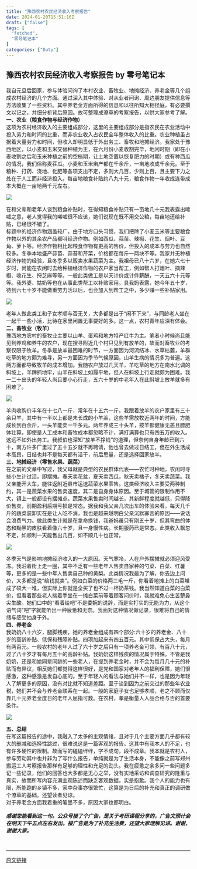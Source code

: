 ```yaml
---
title: "豫西农村农民经济收入考察报告"
date: 2024-01-20T15:51:16Z
draft: ["false"]
tags: [
  "fetched",
  "零号笔记本"
]
categories: ["Duty"]
---
```

豫西农村农民经济收入考察报告 by 零号笔记本
------
<div><section><span>我自元旦后回家，参与体验问询了本村农业、畜牧业、地摊经济、养老金等几个组成农村经济的几个方面。通过深入其中体验、对从业者问询、周边朋友提供信息等方法收集了一些资料。其中养老金方面所得的信息和以往所知大相径庭，有必要撰文以记之，并细分析背后原因。故可整理成潦草的考察报告，以供大家参考了解。</span></section><section><strong><span>一、农业（粮食作物与经济作物）</span></strong></section><section><span>这项为农村经济收入的主要组成部分，这里的主要组成部分是指农民在农业活动中投入劳力和时间的比重，而非农业收入占农民全年整体收入的比重。农业种植虽占据着大量劳力和时间，但收入却明显低于外出务工、畜牧和地摊经济。我家处于豫西地区，以小麦和玉米交替种植为主，在六月份小麦收割完毕，地闲时期（即在小麦收割之后和玉米种植之前的空档期，让土地空置以恢复肥力的时期）或有种西瓜的情况，我们俗称麦茬瓜。小麦和玉米亩产都在千余斤，一亩地收成千余元。至于粮种、打药、浇地、化肥等各项支出不定，多则大几百，少则上百，且主要下力之处在于人工而非经济投入。每亩地粮食补贴约八九十元，粮食作物一年收成连带成本大概在一亩地两千元左右。</span></section><p><img data-croporisrc="https://mmbiz.qpic.cn/mmbiz_jpg/UF0iaTnc0u76kSv4Rjgs4M7kNQaBQ2s8ys32p5A59bRwFkCy1bOJLibkUEmDCbdSZV1GrQ8lubVJ5VibfEdRyXVicQ/0?wx_fmt=jpeg" data-cropx1="0" data-cropx2="1280" data-cropy1="199.30795847750866" data-cropy2="854.809688581315" data-galleryid="" data-imgfileid="100000537" data-ratio="0.5120370370370371" data-s="300,640" data-src="https://mmbiz.qpic.cn/mmbiz_jpg/UF0iaTnc0u773GngL2iaWNqyGX9ocR9wdE5RTA0cfDyiatg5PBAzzkGTP3JPhm2GxBH5TutOQicCaDMuz4IAHS19AA/640?wx_fmt=jpeg" data-type="jpeg" data-w="1080" src="https://mmbiz.qpic.cn/mmbiz_jpg/UF0iaTnc0u773GngL2iaWNqyGX9ocR9wdE5RTA0cfDyiatg5PBAzzkGTP3JPhm2GxBH5TutOQicCaDMuz4IAHS19AA/640?wx_fmt=jpeg"></p><section><span></span></section><section><span>在和父辈和老年人谈到粮食补贴时，在得知粮食补贴只有一亩地几十元我表露出唏嘘之意，老人觉得我的唏嘘很不应该，她们说现在既不用交公粮，每亩地还给补贴，已经很不错了。</span></section><section><span>标题中的经济作物涵盖较广，由于地方口头习惯，我们把除了小麦玉米等主要粮食作物以外的其余农产品都叫经济作物。例如西瓜、蒜苗、辣椒、花生、烟叶、豆角、萝卜等。经济作物相比起粮食作物有更高的售价，但投入的成本与劳力也自然较多。冬季本地盛产蒜苗、蒜苔和芹菜，价格都在每斤一两块不等。我家并无种植经济作物的经验，且冬季多以贩卖水果蔬菜为主。我祖母已八十六岁，在她六七十岁时，尚能在农闲时去给种植经济作物的农户家当帮工，例如帮人打烟叶、摘辣椒、收花生、捋芝麻等等。一般此类做工是以天计价或计件薪酬，一天五六十元等等。我外婆、姑奶等也在从事此类帮工以补贴家用。具我妈表露，她今年五十岁，待到六七十岁不能做重劳力活以后，也会加入到帮工之中，多少赚一些补贴家用。</span></section><p><img data-croporisrc="https://mmbiz.qpic.cn/mmbiz_jpg/UF0iaTnc0u76w8lDGicDibGJPrO1oByRWWZyAcvFbU9qPTRcwa87PueH3QoZbtE8q8OPr9qiaiaNL2w5hmp40r6w3ibA/0?wx_fmt=jpeg" data-cropx1="0" data-cropx2="1273.390705679862" data-cropy1="185.16745500142855" data-cropy2="956.6985175073809" data-galleryid="" data-imgfileid="100000991" data-ratio="0.6055555555555555" data-s="300,640" data-src="https://mmbiz.qpic.cn/mmbiz_jpg/UF0iaTnc0u773GngL2iaWNqyGX9ocR9wdEib2M9ztGGStJGLtFhlwiclXR8GRVd82IicBBl4WbtaMoLqqib0DmEoCamg/640?wx_fmt=jpeg" data-type="jpeg" data-w="1080" src="https://mmbiz.qpic.cn/mmbiz_jpg/UF0iaTnc0u773GngL2iaWNqyGX9ocR9wdEib2M9ztGGStJGLtFhlwiclXR8GRVd82IicBBl4WbtaMoLqqib0DmEoCamg/640?wx_fmt=jpeg"></p><section><span></span></section><section><span>老年人做此类工和子女孝顺与否无关，大多都是出于“闲不下来”，与同龄老人坐在一起干一些小活，比待在家里闲置无事要好的多。这一点，农村青年应深有体会。</span></section><section><strong><span>二、畜牧业（牧羊）</span></strong></section><section><span>豫西地方农村的畜牧业主要以山羊、蛋鸡和地方特产红牛为主。笔者小时候尚且能见到养鸡和养牛的农户，现在搜寻附近几个村只见到有放羊的，故而对畜牧业的考察仅限于牧羊。冬季是放羊最困难的时节，一方面因为河流结冰、水草枯萎，羊群吃草的地方颇为难寻，另一方面因为季节气候原因，山羊生病的情况多为普遍。这两方面都导致牧羊的成本增加。我随农户放过几天羊，羊吃草的地方在南水北调的斜坡上，羊蹄抓地牢，山羊在斜坡上如履平地，但人在斜坡上行走就颇为困难。我一二十出头的年轻人尚且要小心行走，五六十岁的中老年人在此斜坡上放羊就多有困难了。</span></section><p><img data-imgfileid="100001356" data-ratio="0.5435185185185185" data-s="300,640" data-src="https://mmbiz.qpic.cn/mmbiz_jpg/UF0iaTnc0u773GngL2iaWNqyGX9ocR9wdEJQbp3vSTPZwyibuceJs3dnpW5AZtHeibayiceXen2s9yCF4a7Cc9mML6w/640?wx_fmt=jpeg&amp;from=appmsg" data-type="jpeg" data-w="1080" src="https://mmbiz.qpic.cn/mmbiz_jpg/UF0iaTnc0u773GngL2iaWNqyGX9ocR9wdEJQbp3vSTPZwyibuceJs3dnpW5AZtHeibayiceXen2s9yCF4a7Cc9mML6w/640?wx_fmt=jpeg&amp;from=appmsg"></p><section><span></span></section><section><span>羊肉收购价丰年在十七八一斤，常年在十五六一斤。我跟着放羊的农户家里有三十余只羊，其中有一半以上都是未长成的小羊羔，这些羊需放牧近两年的时间，方能成长到百余斤，一头羊能卖一千多元。两年养成三十头羊，按羊都健康无恙且膘肥体壮算，即使是人工成本和畜牧成本都忽略不计，满打满算也只有四五万的收入。这远不如外出务工。我叔伯也深知“放羊不挣钱”的道理，但奈何自身年龄已到六十，南方许多厂里过了五十五岁就不再聘请，他也曾去做过日结工，但在外生活成本高昂，日结也并不是每天都有活干，前后思量，还是选择回家放羊。</span></section><section><strong><span>三、地摊经济（零售水果、蔬菜）</span></strong></section><section><span>在之前的文章中写过，我父母就是典型的农民群体代表——农忙时种地，农闲时寻些小生计过活。即摆摊。春天卖花盆，夏天卖西瓜，秋天卖橘子，冬天卖蔬菜。我父亲能开大车，能往返附近县市运送蔬菜水果零售。这类经济收入主要受两种制约，其一是蔬菜水果的售卖速度，其二是自身身体原因。至于城管的限制作用不大，镇上一般都设有摆摊点。蔬菜水果售卖时间越长，其新鲜程度就越低，只得降价售卖，前期盈利后期亏损是常态。据我和我父亲几次出车的体验来看，每天几千斤的蔬菜装卸实在是让人吃不消，我也是越来越明白父亲沉默寡言的原因——说话会浪费气力。做此类生计就是在拿命换钱，我爸妈虽只有刚五十岁，但其弯曲的体态和黝黑的皮肤看着像六十岁，且一身慢性病。长期服药已是常态。此类收入飘忽不定，如顺利一天能售出几百，如不顺几十也正常。</span></section><p><img data-imgfileid="100001357" data-ratio="0.5453703703703704" data-s="300,640" data-src="https://mmbiz.qpic.cn/mmbiz_jpg/UF0iaTnc0u773GngL2iaWNqyGX9ocR9wdEfHLLLZnl1MpYZmic3xUqnoSG30EzkicQVrW2S49cEx9mwlfY65ZNqTug/640?wx_fmt=jpeg&amp;from=appmsg" data-type="jpeg" data-w="1080" src="https://mmbiz.qpic.cn/mmbiz_jpg/UF0iaTnc0u773GngL2iaWNqyGX9ocR9wdEfHLLLZnl1MpYZmic3xUqnoSG30EzkicQVrW2S49cEx9mwlfY65ZNqTug/640?wx_fmt=jpeg&amp;from=appmsg"></p><section><span></span></section><section><span>冬季天气是影响地摊经济收入的一大原因。天气寒冷，人在户外摆摊就必须迎风受冻。我沿着街上走一圈，其中不乏有一些老年人售卖自家种的勺菜、白菜、红薯等，更多的是一些中年人售卖自己种的黄梨。此类情况我最为了解，你去边上问价，大多都是说“给钱就卖”。例如白菜的价格两三毛一斤，你看着地摊上的白菜堆成了硕大一堆，但实际上你就是全买了也不过一杯奶茶钱。我当然知道白菜的白菜价，但看着那些老人揣着手坐在一摊白菜前等着顾客问价时，我就难免心生苦楚鼻尖生酸。她们口中的“看着给吧”不是委婉的说辞，而是实打实的无能为力，从这个语气词“吧”字就能听出一种疲惫和无奈。我面对这种情况做记录，很难将自己的情绪与感受抽身于外。</span></section><section><strong><span>四、养老金</span></strong></section><section><span>我奶奶八十六岁，腿脚残疾，她的养老金组成有四个部分:六十岁的养老金、八十岁的高龄补贴、低保和残障补贴。四项加起来有四五百元。其中低保占大头，每月有两百元。一般农村的老年人过了六十岁之后只有一项养老金可领，有百八十元，过了八十岁才有每月五十的高龄补贴。我奶奶这样残疾的情况属于特殊。不管是我奶奶，还是和她同辈同龄的一些老人，在提到养老金时，并不会为每月几十元的补贴而有异议，相反她们都觉得这样很好，是党和国家对老年人的福利保障，她们很感激，这种感激是发自心底的。至于年轻人的看法与她们并不一样，也是因为年轻人了解更多的原因，没有对比就不知道差距。至于谈到因为之前交过的那些年农业税，她们并不会与养老金联系在一起。一般的家庭子女也足够孝顺，老之不顾而仅靠几十元养老金度日的老年人屈指可数。在农村，孝是衡量人人品合格与否的首要条件。</span></section><p><img data-imgfileid="100001358" data-ratio="0.5416666666666666" data-s="300,640" data-src="https://mmbiz.qpic.cn/mmbiz_jpg/UF0iaTnc0u773GngL2iaWNqyGX9ocR9wdEHVUHtoz8EHgibrHiaq7DzlwGuCMQjg7pSWyyYgkiclwxVOiakAWFWr2TXg/640?wx_fmt=jpeg&amp;from=appmsg" data-type="jpeg" data-w="1080" src="https://mmbiz.qpic.cn/mmbiz_jpg/UF0iaTnc0u773GngL2iaWNqyGX9ocR9wdEHVUHtoz8EHgibrHiaq7DzlwGuCMQjg7pSWyyYgkiclwxVOiakAWFWr2TXg/640?wx_fmt=jpeg&amp;from=appmsg"></p><section><span></span></section><section><strong><span>五、总结</span></strong></section><section><span>在写这篇报告的途中，我融入了太多的主观情绪，且对于几个主要方面几乎都有较大的删减和选择性跳过，很难说这是一篇客观的报告。这其中有我本人的不足，也有许多硬性的限制。故而写的磕磕绊绊，字不成句，段不成章。我本就是农村人，参与劳动其中也并非为了写什么报告，单纯就是为了生活本身，不能像之前写郑州搬运工人考察报告那样有足够的理性和充足的劲头。我在疲惫之余多问一些问题多记一些记录，他们的回答也大多都是无心之举，没有实地采访和调查研究的隆重与真实，故而所写内容充满主观陈述而缺乏客观数据。实是抱歉。我个人的能力也有限，所能跑的乡镇不多，家中杂事亦很繁忙，这算是为日后的补充和真正的调研做个潦草的基础。还望读者见谅。</span></section><section><span>对于养老金方面我着重的笔墨不多，原因大家也都明白。</span></section><section><br></section><section><strong><em><span>感谢您能看到这一句。公众号接了个广告，是关于考研课程分享的，广告文预计会在明天下午五点左右发出。接广告是为了补充生活费，还望大家理解见谅。谢谢，谢谢大家。</span></em></strong></section><p><br></p><p><mp-style-type data-value="3"></mp-style-type></p></div>  
<hr>
<a href="https://mp.weixin.qq.com/s/Vwsl071uXtkU9UqNMZ6zqw",target="_blank" rel="noopener noreferrer">原文链接</a>
